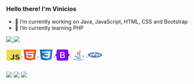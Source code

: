 ### Hello there! I'm Vinicios
- 🔭 I’m currently working on Java, JavaScript, HTML, CSS and Bootstrap
- 🌱 I’m currently learning PHP

<div>
   <a href -"https://github.com/crohnaro">
   <img height="180em" src="https://github-readme-stats.vercel.app/api?username=crohnaro&show_icons=true&theme=dark&include_all_commits=true&count_private=true"/>
   <img height="180em" src="https://github-readme-stats.vercel.app/api/top-langs/?username=crohnaro&layout=compact&langs_count=16&theme=dark"/>
     </div>
  
  
 <div style ="display : inline_block"><br>
    <img align="center" alt="Vini-JS" height="30" width="40" src="https://github.com/devicons/devicon/blob/master/icons/javascript/javascript-original.svg">
    <img align="center" alt="Vini-HTML" height="30" width="40" src="https://github.com/devicons/devicon/blob/master/icons/html5/html5-original.svg">
    <img align="center" alt="Vini-CSS" height="30" width="40" src="https://github.com/devicons/devicon/blob/master/icons/css3/css3-original.svg">
   <img align="center" alt="Vini-Bs" height="30" width="40" src="https://github.com/devicons/devicon/blob/master/icons/bootstrap/bootstrap-original.svg">
    <img align="center" alt="Vini-JAVA" height="30" width="40" src="https://github.com/devicons/devicon/blob/master/icons/java/java-original.svg">
    <img align="center" alt="Vini-PHP" height="30" width="40" src="https://github.com/devicons/devicon/blob/master/icons/php/php-plain.svg">
   
   ##
   
<div>
  <a href="https://www.linkedin.com/in/vinicios-cararine/" target-"_blank"><img src="https://img.shields.io/badge/LinkedIn-0077B5?style=for-the-badge&logo=linkedin&logoColor=white"></a>
  <a href="https://www.instagram.com/me_and_my_hatred/" target-"_blank"><img src="https://img.shields.io/badge/Instagram-E4405F?style=for-the-badge&logo=instagram&logoColor=white"></a>
  <a href = "mailto:crohnarodev@gmail.com" targer ="_blank"><img src="https://img.shields.io/badge/Gmail-D14836?style=for-the-badge&logo=gmail&logoColor=white" target="_blank"></a>
   
   
</div>


